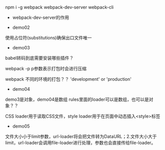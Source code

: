 npm i -g webpack webpack-dev-server webpack-cli

- webpack-dev-server的作用

- demo02

使用占位符(substitutions)确保出口文件唯一

- demo03

babel转码到底需要安装哪些插件？

webpack -p p参数表示打包时会进行压缩

webpack 不同的环境的打包？？ 'development' or 'production'


- demo04

demo3是对象，demo04是数组
rules里面的loader可以是数组，也可以是对象？？

CSS loader用于读取CSS文件，style loader用于在页面中动态插入\<style>标签

- demo05

文件大小小于limit参数，url-loader将会把文件转为DataURL；2.文件大小大于limit，url-loader会调用file-loader进行处理，参数也会直接传给file-loader。
